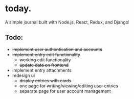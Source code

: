 # today.
A simple journal built with Node.js, React, Redux, and Django!

## Todo: 
- ~~implement user authentication and accounts~~
- ~~implement entry edit functionality~~
    - ~~working edit functionality~~
    - ~~update data on frontend~~
- implement entry attachments
- redesign ui
  - ~~display entries with cards~~
  - ~~one page for writing/viewing/editing user entries~~
  - separate page for user account management
